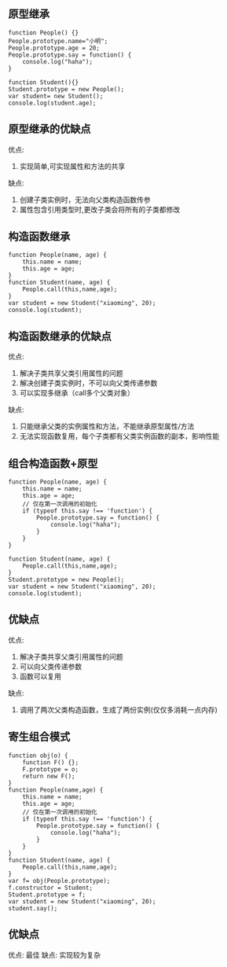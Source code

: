 ## 原型继承

```
function People() {}
People.prototype.name="小明";
People.prototype.age = 20;
People.prototype.say = function() {
    console.log("haha");
}

function Student(){}
Student.prototype = new People();
var student= new Student();
console.log(student.age);
```
## 原型继承的优缺点
优点:

1. 实现简单,可实现属性和方法的共享

缺点:

1. 创建子类实例时，无法向父类构造函数传参
2. 属性包含引用类型时,更改子类会将所有的子类都修改

## 构造函数继承

```
function People(name, age) {
    this.name = name;
    this.age = age;
}
function Student(name, age) {
    People.call(this,name,age);
}
var student = new Student("xiaoming", 20);
console.log(student);
```
## 构造函数继承的优缺点

优点:

1. 解决子类共享父类引用属性的问题
2. 解决创建子类实例时，不可以向父类传递参数
3. 可以实现多继承（call多个父类对象）

缺点:

1. 只能继承父类的实例属性和方法，不能继承原型属性/方法
2. 无法实现函数复用，每个子类都有父类实例函数的副本，影响性能

## 组合构造函数+原型

```
function People(name, age) {
    this.name = name;
    this.age = age;
    // 仅在第一次调用的初始化
    if (typeof this.say !== 'function') {
        People.prototype.say = function() {
            console.log("haha");
        }
    }
}

function Student(name, age) {
    People.call(this,name,age);
}
Student.prototype = new People();
var student = new Student("xiaoming", 20);
console.log(student);

```
## 优缺点
优点:

1. 解决子类共享父类引用属性的问题
2. 可以向父类传递参数
3. 函数可以复用

缺点:

1. 调用了两次父类构造函数，生成了两份实例(仅仅多消耗一点内存)

## 寄生组合模式


```
function obj(o) {
    function F() {};
    F.prototype = o;
    return new F();
}
function People(name,age) {
    this.name = name;
    this.age = age;
    // 仅在第一次调用的初始化
    if (typeof this.say !== 'function') {
        People.prototype.say = function() {
            console.log("haha");
        }
    }
}
function Student(name, age) {
    People.call(this,name,age);
}
var f= obj(People.prototype);
f.constructor = Student;
Student.prototype = f;
var student = new Student("xiaoming", 20);
student.say();
```
## 优缺点
优点: 最佳
缺点: 实现较为复杂









